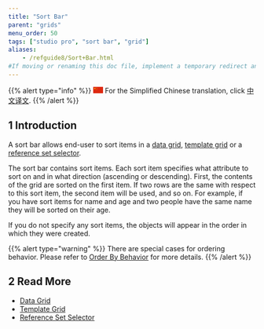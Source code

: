 ```yaml
---
title: "Sort Bar"
parent: "grids"
menu_order: 50
tags: ["studio pro", "sort bar", "grid"]
aliases:
    - /refguide8/Sort+Bar.html
#If moving or renaming this doc file, implement a temporary redirect and let the respective team know they should update the URL in the product. See Mapping to Products for more details.
---
```


{{% alert type="info" %}}
<img src="attachments/chinese-translation/china.png" style="display: inline-block; margin: 0" /> For the Simplified Chinese translation, click [中文译文](https://cdn.mendix.tencent-cloud.com/documentation/refguide8/sort-bar.pdf).
{{% /alert %}}

## 1 Introduction

A sort bar allows end-user to sort items in a [data grid](data-grid), [template grid](template-grid) or a [reference set selector](reference-set-selector). 

The sort bar contains sort items. Each sort item specifies what attribute to sort on and in what direction (ascending or descending). First, the contents of the grid are sorted on the first item. If two rows are the same with respect to this sort item, the second item will be used, and so on. For example, if you have sort items for name and age and two people have the same name they will be sorted on their age.

If you do not specify any sort items, the objects will appear in the order in which they were created.

{{% alert type="warning" %}}
There are special cases for ordering behavior. Please refer to [Order By Behavior](ordering-behavior) for more details.
{{% /alert %}}

## 2 Read More

* [Data Grid](data-grid)
* [Template Grid](template-grid)
* [Reference Set Selector](reference-set-selector)